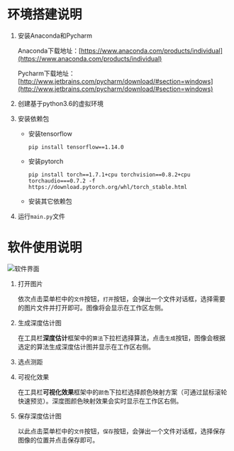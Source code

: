 # 环境搭建说明

1. 安装Anaconda和Pycharm

   Anaconda下载地址：[https://www.anaconda.com/products/individual](https://www.anaconda.com/products/individual)

   Pycharm下载地址：[http://www.jetbrains.com/pycharm/download/#section=windows](http://www.jetbrains.com/pycharm/download/#section=windows)

2. 创建基于python3.6的虚拟环境

3. 安装依赖包

   + 安装tensorflow

     ```
     pip install tensorflow==1.14.0
     ```

   + 安装pytorch

     ```
     pip install torch==1.7.1+cpu torchvision==0.8.2+cpu torchaudio===0.7.2 -f https://download.pytorch.org/whl/torch_stable.html
     ```

   + 安装其它依赖包

4. 运行`main.py`文件

# 软件使用说明

![软件界面](C:\Users\linyihong\AppData\Roaming\Typora\typora-user-images\image-20210222102009010.png)

1. 打开图片

   依次点击菜单栏中的`文件`按钮，`打开`按钮，会弹出一个文件对话框，选择需要的图片文件并打开即可。图像将会显示在工作区左侧。

2. 生成深度估计图

   在工具栏**深度估计**框架中的`算法`下拉栏选择算法，点击`生成`按钮，图像会根据选定的算法生成深度估计图并显示在工作区右侧。

3. 选点测距

4. 可视化效果

   在工具栏**可视化效果**框架中的`颜色`下拉栏选择颜色映射方案（可通过鼠标滚轮快速预览）。深度图颜色映射效果会实时显示在工作区右侧。

5. 保存深度估计图

   以此点击菜单栏中的`文件`按钮，`保存`按钮，会弹出一个文件对话框，选择保存图像的位置并点击保存即可。